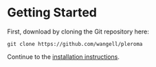 # Getting Started

First, download by cloning the Git repository here:

`git clone https://github.com/wangell/pleroma`

Continue to the [installation instructions](./installation.md).

